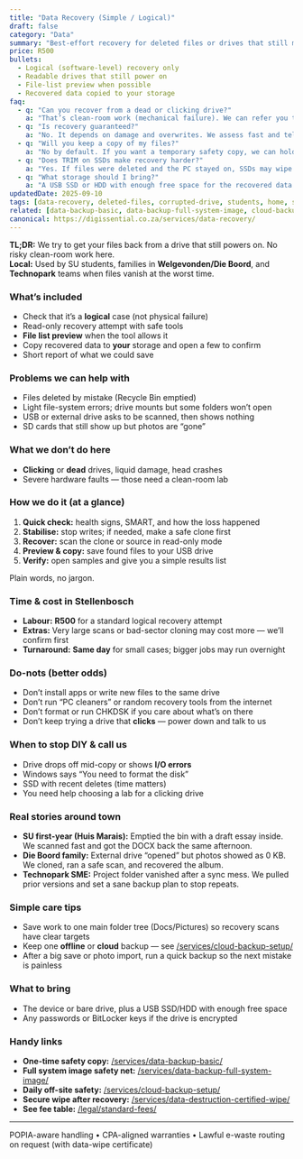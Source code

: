 ```yaml
---
title: "Data Recovery (Simple / Logical)"
draft: false
category: "Data"
summary: "Best-effort recovery for deleted files or drives that still mount. No clean-room work on failing hardware."
price: R500
bullets:
  - Logical (software-level) recovery only
  - Readable drives that still power on
  - File-list preview when possible
  - Recovered data copied to your storage
faq:
  - q: "Can you recover from a dead or clicking drive?"
    a: "That’s clean-room work (mechanical failure). We can refer you to a specialist lab if needed."
  - q: "Is recovery guaranteed?"
    a: "No. It depends on damage and overwrites. We assess fast and tell you the odds before we try."
  - q: "Will you keep a copy of my files?"
    a: "No by default. If you want a temporary safety copy, we can hold it for a set number of days and then delete."
  - q: "Does TRIM on SSDs make recovery harder?"
    a: "Yes. If files were deleted and the PC stayed on, SSDs may wipe the blocks. Stopping use quickly gives better odds."
  - q: "What storage should I bring?"
    a: "A USB SSD or HDD with enough free space for the recovered data. We can supply one if needed."
updatedDate: 2025-09-10
tags: [data-recovery, deleted-files, corrupted-drive, students, home, sme, stellenbosch]
related: [data-backup-basic, data-backup-full-system-image, cloud-backup-setup, data-destruction-certified-wipe]
canonical: https://digissential.co.za/services/data-recovery/
---
```


**TL;DR:** We try to get your files back from a drive that still powers on. No risky clean-room work here.  
**Local:** Used by SU students, families in **Welgevonden/Die Boord**, and **Technopark** teams when files vanish at the worst time.

### What’s included
- Check that it’s a **logical** case (not physical failure)  
- Read-only recovery attempt with safe tools  
- **File list preview** when the tool allows it  
- Copy recovered data to **your** storage and open a few to confirm  
- Short report of what we could save

### Problems we can help with
- Files deleted by mistake (Recycle Bin emptied)  
- Light file-system errors; drive mounts but some folders won’t open  
- USB or external drive asks to be scanned, then shows nothing  
- SD cards that still show up but photos are “gone”

### What we don’t do here
- **Clicking** or **dead** drives, liquid damage, head crashes  
- Severe hardware faults — those need a clean-room lab

### How we do it (at a glance)
1) **Quick check:** health signs, SMART, and how the loss happened  
2) **Stabilise:** stop writes; if needed, make a safe clone first  
3) **Recover:** scan the clone or source in read-only mode  
4) **Preview & copy:** save found files to your USB drive  
5) **Verify:** open samples and give you a simple results list

Plain words, no jargon.

### Time & cost in Stellenbosch
- **Labour:** **R500** for a standard logical recovery attempt  
- **Extras:** Very large scans or bad-sector cloning may cost more — we’ll confirm first  
- **Turnaround:** **Same day** for small cases; bigger jobs may run overnight

### Do-nots (better odds)
- Don’t install apps or write new files to the same drive  
- Don’t run “PC cleaners” or random recovery tools from the internet  
- Don’t format or run CHKDSK if you care about what’s on there  
- Don’t keep trying a drive that **clicks** — power down and talk to us

### When to stop DIY & call us
- Drive drops off mid-copy or shows **I/O errors**  
- Windows says “You need to format the disk”  
- SSD with recent deletes (time matters)  
- You need help choosing a lab for a clicking drive

### Real stories around town
- **SU first-year (Huis Marais):** Emptied the bin with a draft essay inside. We scanned fast and got the DOCX back the same afternoon.  
- **Die Boord family:** External drive “opened” but photos showed as 0 KB. We cloned, ran a safe scan, and recovered the album.  
- **Technopark SME:** Project folder vanished after a sync mess. We pulled prior versions and set a sane backup plan to stop repeats.

### Simple care tips
- Save work to one main folder tree (Docs/Pictures) so recovery scans have clear targets  
- Keep one **offline** or **cloud** backup — see [/services/cloud-backup-setup/](/services/cloud-backup-setup/)  
- After a big save or photo import, run a quick backup so the next mistake is painless

### What to bring
- The device or bare drive, plus a USB SSD/HDD with enough free space  
- Any passwords or BitLocker keys if the drive is encrypted

### Handy links
- **One-time safety copy:** [/services/data-backup-basic/](/services/data-backup-basic/)  
- **Full system image safety net:** [/services/data-backup-full-system-image/](/services/data-backup-full-system-image/)  
- **Daily off-site safety:** [/services/cloud-backup-setup/](/services/cloud-backup-setup/)  
- **Secure wipe after recovery:** [/services/data-destruction-certified-wipe/](/services/data-destruction-certified-wipe/)  
- **See fee table:** [/legal/standard-fees/](/legal/standard-fees/)

---

POPIA-aware handling • CPA-aligned warranties • Lawful e-waste routing on request (with data-wipe certificate)
